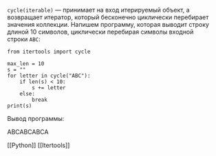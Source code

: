 
`cycle(iterable)` — принимает на вход итерируемый объект, а возвращает итератор, который бесконечно циклически перебирает значения коллекции. Напишем программу, которая выводит строку длиной 10 символов, циклически перебирая символы входной строки `ABC`:

```
from itertools import cycle

max_len = 10
s = ""
for letter in cycle("ABC"):
    if len(s) < 10:
        s += letter
    else:
        break
print(s)
```

Вывод программы:

ABCABCABCA

[[Python]]
[[Itertools]]
